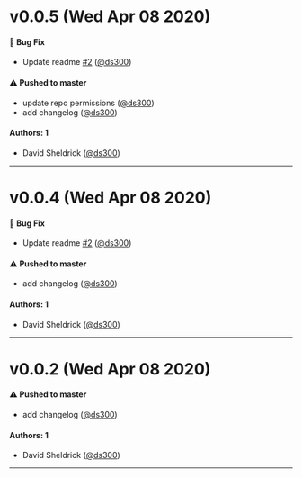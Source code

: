 # v0.0.5 (Wed Apr 08 2020)

#### 🐛  Bug Fix

- Update readme [#2](https://github.com/artsy/update-repo/pull/2) ([@ds300](https://github.com/ds300))

#### ⚠️  Pushed to master

- update repo permissions  ([@ds300](https://github.com/ds300))
- add changelog  ([@ds300](https://github.com/ds300))

#### Authors: 1

- David Sheldrick ([@ds300](https://github.com/ds300))

---

# v0.0.4 (Wed Apr 08 2020)

#### 🐛  Bug Fix

- Update readme [#2](https://github.com/artsy/update-repo/pull/2) ([@ds300](https://github.com/ds300))

#### ⚠️  Pushed to master

- add changelog  ([@ds300](https://github.com/ds300))

#### Authors: 1

- David Sheldrick ([@ds300](https://github.com/ds300))

---

# v0.0.2 (Wed Apr 08 2020)

#### ⚠️  Pushed to master

- add changelog  ([@ds300](https://github.com/ds300))

#### Authors: 1

- David Sheldrick ([@ds300](https://github.com/ds300))

---

